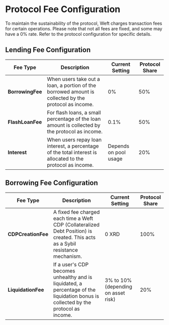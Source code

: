 # Protocol Fee Configuration 

To maintain the sustainability of the protocol, Weft charges transaction fees for certain operations. Please note that not all fees are fixed, and some may have a 0% rate. Refer to the protocol configuration for specific details.

## Lending Fee Configuration 

| **Fee Type**                  | **Description**                                                                                                                                             | **Current Setting**                       | **Protocol Share**  |
|-------------------------------|-------------------------------------------------------------------------------------------------------------------------------------------------------------|-------------------------------------------|---------------------|
| **BorrowingFee**              | When users take out a loan, a portion of the borrowed amount is collected by the protocol as income.                                                        | 0%                                        | 50%                 |
| **FlashLoanFee**              | For flash loans, a small percentage of the loan amount is collected by the protocol as income.                                                              | 0.1%                                      | 50%                 |
| **Interest**      | When users repay loan interest, a percentage of the total interest is allocated to the protocol as income.                                                  | Depends on pool usage                     | 20%                 |



## Borrowing Fee Configuration 
| **Fee Type**                  | **Description**                                                                                                                                              | **Current Setting**                        | **Protocol Share** |
|-------------------------------|--------------------------------------------------------------------------------------------------------------------------------------------------------------|-------------------------------------------|---------------------|
| **CDPCreationFee**            | A fixed fee charged each time a Weft CDP (Collateralized Debt Position) is created. This acts as a Sybil resistance mechanism.                               | 0 XRD                                     | 100%                  |
| **LiquidationFee**            | If a user's CDP becomes unhealthy and is liquidated, a percentage of the liquidation bonus is collected by the protocol as income.                           | 3% to 10% (depending on asset risk)      | 20%                  |

